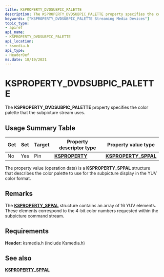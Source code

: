 ```yaml
---
title: KSPROPERTY_DVDSUBPIC_PALETTE
description: The KSPROPERTY_DVDSUBPIC_PALETTE property specifies the color palette that the subpicture stream uses.
keywords: ["KSPROPERTY_DVDSUBPIC_PALETTE Streaming Media Devices"]
topic_type:
- apiref
api_name:
- KSPROPERTY_DVDSUBPIC_PALETTE
api_location:
- ksmedia.h
api_type:
- HeaderDef
ms.date: 10/19/2021
---
```


# KSPROPERTY_DVDSUBPIC_PALETTE

The **KSPROPERTY_DVDSUBPIC_PALETTE** property specifies the color palette that the subpicture stream uses.

## Usage Summary Table

| Get | Set | Target | Property descriptor type | Property value type |
|--|--|--|--|--|
| No | Yes | Pin | [**KSPROPERTY**](/windows-hardware/drivers/stream/ksproperty-structure) | [**KSPROPERTY_SPPAL**](/windows-hardware/drivers/ddi/ksmedia/ns-ksmedia-_ksproperty_sppal) |

The property value (operation data) is a **KSPROPERTY_SPPAL** structure that describes the color palette to use for the subpicture display in the YUV color format.

## Remarks

The [**KSPROPERTY_SPPAL**](/windows-hardware/drivers/ddi/ksmedia/ns-ksmedia-_ksproperty_sppal) structure contains an array of 16 YUV elements. These elements correspond to the 4-bit color numbers requested within the subpicture command stream.

## Requirements

**Header:** ksmedia.h (include Ksmedia.h)

## See also

[**KSPROPERTY_SPPAL**](/windows-hardware/drivers/ddi/ksmedia/ns-ksmedia-_ksproperty_sppal)
